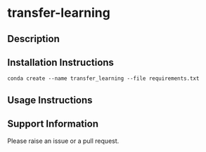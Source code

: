 # transfer-learning

## Description

## Installation Instructions

```
conda create --name transfer_learning --file requirements.txt
```

## Usage Instructions

## Support Information

Please raise an issue or a pull request.